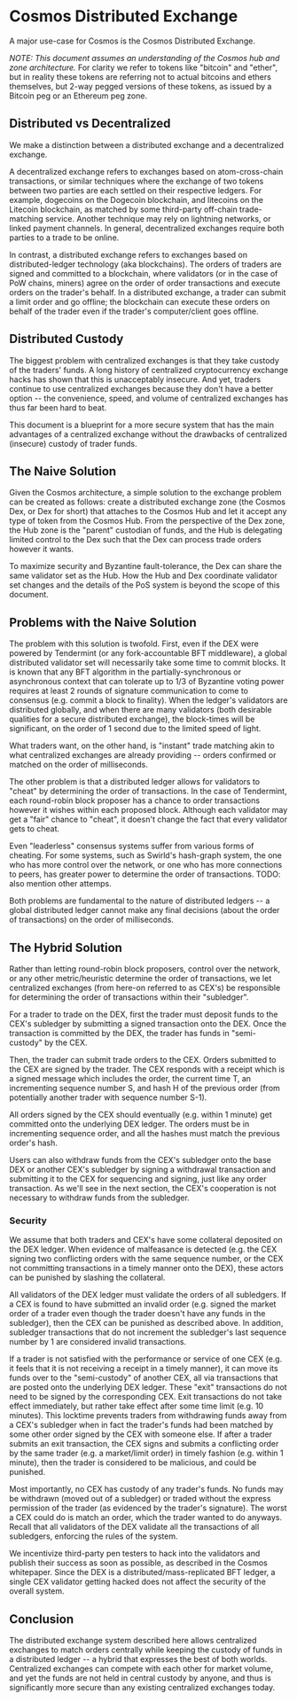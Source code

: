 # Cosmos Distributed Exchange

A major use-case for Cosmos is the Cosmos Distributed Exchange.

_NOTE: This document assumes an understanding of the Cosmos hub and zone
architecture._ For clarity we refer to tokens like "bitcoin" and "ether", but
in reality these tokens are referring not to actual bitcoins and ethers
themselves, but 2-way pegged versions of these tokens, as issued by a Bitcoin
peg or an Ethereum peg zone.

## Distributed vs Decentralized

We make a distinction between a distributed exchange and a decentralized
exchange.

A decentralized exchange refers to exchanges based on atom-cross-chain
transactions, or similar techniques where the exchange of two tokens between
two parties are each settled on their respective ledgers.  For example,
dogecoins on the Dogecoin blockchain, and litecoins on the Litecoin blockchain,
as matched by some third-party off-chain trade-matching service.  Another
technique may rely on lightning networks, or linked payment channels.  In
general, decentralized exchanges require both parties to a trade to be online.

In contrast, a distributed exchange refers to exchanges based on
distributed-ledger technology (aka blockchains).  The orders of traders are
signed and committed to a blockchain, where validators (or in the case of PoW
chains, miners) agree on the order of order transactions and execute orders on
the trader's behalf.  In a distributed exchange, a trader can submit a limit
order and go offline; the blockchain can execute these orders on behalf of the
trader even if the trader's computer/client goes offline.

## Distributed Custody

The biggest problem with centralized exchanges is that they take custody of the
traders' funds.  A long history of centralized cryptocurrency exchange hacks
has shown that this is unacceptably insecure.  And yet, traders continue to use
centralized exchanges because they don't have a better option -- the
convenience, speed, and volume of centralized exchanges has thus far been hard
to beat.

This document is a blueprint for a more secure system that has the main
advantages of a centralized exchange without the drawbacks of centralized
(insecure) custody of trader funds.

## The Naive Solution

Given the Cosmos architecture, a simple solution to the exchange problem can be
created as follows: create a distributed exchange zone (the Cosmos Dex, or Dex
for short) that attaches to the Cosmos Hub and let it accept any type of token
from the Cosmos Hub.  From the perspective of the Dex zone, the Hub zone is the
"parent" custodian of funds, and the Hub is delegating limited control to the
Dex such that the Dex can process trade orders however it wants.

To maximize security and Byzantine fault-tolerance, the Dex can share the same
validator set as the Hub.  How the Hub and Dex coordinate validator set changes
and the details of the PoS system is beyond the scope of this document.

## Problems with the Naive Solution

The problem with this solution is twofold.  First, even if the DEX were powered
by Tendermint (or any fork-accountable BFT middleware), a global distributed
validator set will necessarily take some time to commit blocks.  It is known
that any BFT algorithm in the partially-synchronous or asynchronous context
that can tolerate up to 1/3 of Byzantine voting power requires at least 2
rounds of signature communication to come to consensus (e.g. commit a block to
finality). When the ledger's validators are distributed globally, and when
there are many validators (both desirable qualities for a secure distributed
exchange), the block-times will be significant, on the order of 1 second due to
the limited speed of light.

What traders want, on the other hand, is "instant" trade matching akin to what
centralized exchanges are already providing -- orders confirmed or matched on
the order of milliseconds.

The other problem is that a distributed ledger allows for validators to "cheat"
by determining the order of transactions.  In the case of Tendermint, each
round-robin block proposer has a chance to order transactions however it wishes
within each proposed block.  Although each validator may get a "fair"
chance to "cheat", it doesn't change the fact that every validator gets to
cheat.

Even "leaderless" consensus systems suffer from various forms of cheating.  For
some systems, such as Swirld's hash-graph system, the one who has more control
over the network, or one who has more connections to peers, has greater power
to determine the order of transactions.  TODO: also mention other attemps.

Both problems are fundamental to the nature of distributed ledgers -- a global
distributed ledger cannot make any final decisions (about the order of
transactions) on the order of milliseconds.

## The Hybrid Solution

Rather than letting round-robin block proposers, control over the network, or
any other metric/heuristic determine the order of transactions, we let
centralized exchanges (from here-on referred to as CEX's) be responsible for
determining the order of transactions within their "subledger".

For a trader to trade on the DEX, first the trader must deposit funds to the
CEX's subledger by submitting a signed transaction onto the DEX.  Once the
transaction is committed by the DEX, the trader has funds in "semi-custody" by
the CEX.

Then, the trader can submit trade orders to the CEX.  Orders submitted to the
CEX are signed by the trader.  The CEX responds with a receipt which is a
signed message which includes the order, the current time T, an incrementing
sequence number S, and hash H of the previous order (from potentially another
trader with sequence number S-1).

All orders signed by the CEX should eventually (e.g. within 1 minute) get
committed onto the underlying DEX ledger.  The orders must be in incrementing
sequence order, and all the hashes must match the previous order's hash.

Users can also withdraw funds from the CEX's subledger onto the base DEX or
another CEX's subledger by signing a withdrawal transaction and submitting it
to the CEX for sequencing and signing, just like any order transaction.  As
we'll see in the next section, the CEX's cooperation is not necessary to
withdraw funds from the subledger.

### Security

We assume that both traders and CEX's have some collateral deposited on the DEX
ledger.  When evidence of malfeasance is detected (e.g. the CEX signing two
conflicting orders with the same sequence number, or the CEX not committing
transactions in a timely manner onto the DEX), these actors can be punished by
slashing the collateral.

All validators of the DEX ledger must validate the orders of all subledgers. If
a CEX is found to have submitted an invalid order (e.g. signed the market order
of a trader even though the trader doesn't have any funds in the subledger),
then the CEX can be punished as described above.  In addition, subledger
transactions that do not increment the subledger's last sequence number by 1
are considered invalid transactions.

If a trader is not satisfied with the performance or service of one CEX
 (e.g. it feels that it is not receiving a receipt in a timely manner),
it can move its funds over to the "semi-custody" of another CEX, all via
transactions that are posted onto the underlying DEX ledger.  These "exit"
transactions do not need to be signed by the corresponding CEX.  Exit
transactions do not take effect immediately, but rather take effect after some
time limit (e.g. 10 minutes).  This locktime prevents traders from withdrawing
funds away from a CEX's subledger when in fact the trader's funds had been
matched by some other order signed by the CEX with someone else.  If after a
trader submits an exit transaction, the CEX signs and submits a conflicting
order by the same trader (e.g. a market/limit order) in timely fashion (e.g.
within 1 minute), then the trader is considered to be malicious, and could be
punished.

Most importantly, no CEX has custody of any trader's funds.  No funds may be
withdrawn (moved out of a subledger) or traded without the express permission
of the trader (as evidenced by the trader's signature). The worst a CEX could do
is match an order, which the trader wanted to do anyways.
Recall that all validators of the DEX validate all the
transactions of all subledgers, enforcing the rules of the system.

We incentivize third-party pen testers to hack into the validators and publish
their success as soon as possible, as described in the Cosmos whitepaper.
Since the DEX is a distributed/mass-replicated BFT ledger, a single CEX
validator getting hacked does not affect the security of the overall system.

## Conclusion

The distributed exchange system described here allows centralized exchanges to
match orders centrally while keeping the custody of funds in a distributed
ledger -- a hybrid that expresses the best of both worlds.  Centralized
exchanges can compete with each other for market volume, and yet the funds are
not held in central custody by anyone, and thus is significantly more secure
than any existing centralized exchanges today.
